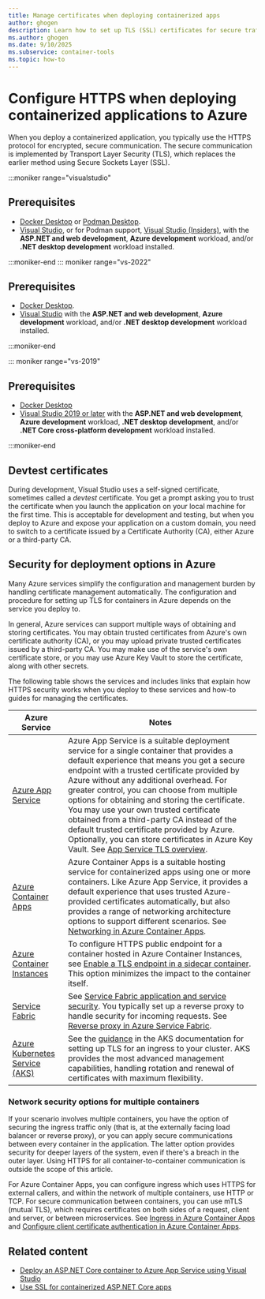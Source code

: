 ```yaml
---
title: Manage certificates when deploying containerized apps
author: ghogen
description: Learn how to set up TLS (SSL) certificates for secure traffic over HTTPS in containerized applications when you deploy to Azure from Visual Studio.
ms.author: ghogen
ms.date: 9/10/2025
ms.subservice: container-tools
ms.topic: how-to
---
```

# Configure HTTPS when deploying containerized applications to Azure

When you deploy a containerized application, you typically use the HTTPS protocol for encrypted, secure communication. The secure communication is implemented by Transport Layer Security (TLS), which replaces the earlier method using Secure Sockets Layer (SSL).

:::moniker range="visualstudio"

## Prerequisites

- [Docker Desktop](https://hub.docker.com/editions/community/docker-ce-desktop-windows) or [Podman Desktop](https://podman-desktop.io/downloads).
- [Visual Studio](https://visualstudio.microsoft.com/downloads/?cid=learn-onpage-download-cta), or for Podman support, [Visual Studio (Insiders)](https://visualstudio.microsoft.com/insiders/?cid=learn-onpage-download-cta), with the **ASP.NET and web development**, **Azure development** workload, and/or **.NET desktop development** workload installed.

:::moniker-end
::: moniker range="vs-2022"

## Prerequisites

- [Docker Desktop](https://hub.docker.com/editions/community/docker-ce-desktop-windows).
- [Visual Studio](https://visualstudio.microsoft.com/downloads/?cid=learn-onpage-download-cta) with the **ASP.NET and web development**, **Azure development** workload, and/or **.NET desktop development** workload installed.

:::moniker-end

::: moniker range="vs-2019"

## Prerequisites

- [Docker Desktop](https://hub.docker.com/editions/community/docker-ce-desktop-windows)
- [Visual Studio 2019 or later](https://visualstudio.microsoft.com/downloads/?cid=learn-onpage-download-cta) with the **ASP.NET and web development**, **Azure development** workload, **.NET desktop development**, and/or **.NET Core cross-platform development** workload installed.

:::moniker-end

## Devtest certificates

During development, Visual Studio uses a self-signed certificate, sometimes called a *devtest* certificate. You get a prompt asking you to trust the certificate when you launch the application on your local machine for the first time. This is acceptable for development and testing, but when you deploy to Azure and expose your application on a custom domain, you need to switch to a certificate issued by a Certificate Authority (CA), either Azure or a third-party CA.

## Security for deployment options in Azure

Many Azure services simplify the configuration and management burden by handling certificate management automatically. The configuration and procedure for setting up TLS for containers in Azure depends on the service you deploy to. 

In general, Azure services can support multiple ways of obtaining and storing certificates. You may obtain trusted certificates from Azure's own certificate authority (CA), or you may upload private trusted certificates issued by a third-party CA. You may make use of the service's own certificate store, or you may use Azure Key Vault to store the certificate, along with other secrets.

The following table shows the services and includes links that explain how HTTPS security works when you deploy to these services and how-to guides for managing the certificates.

| Azure Service | Notes |
| - | - |
| [Azure App Service](/azure/app-service/overview) | Azure App Service is a suitable deployment service for a single container that provides a default experience that means you get a secure endpoint with a trusted certificate provided by Azure without any additional overhead. For greater control, you can choose from multiple options for obtaining and storing the certificate. You may use your own trusted certificate obtained from a third-party CA instead of the default trusted certificate provided by Azure. Optionally, you can store certificates in Azure Key Vault. See [App Service TLS overview](/azure/app-service/overview-tls). |
| [Azure Container Apps](/azure/container-apps/overview) | Azure Container Apps is a suitable hosting service for containerized apps using one or more containers. Like Azure App Service, it provides a default experience that uses trusted Azure-provided certificates automatically, but also provides a range of networking architecture options to support different scenarios. See [Networking in Azure Container Apps](/azure/container-apps/networking?tabs=workload-profiles-env%2Cazure-cli).  |
| [Azure Container Instances](/azure/container-instances/container-instances-overview) | To configure HTTPS public endpoint for a container hosted in Azure Container Instances, see [Enable a TLS endpoint in a sidecar container](/azure/container-instances/container-instances-container-group-ssl). This option minimizes the impact to the container itself. |
| [Service Fabric](/azure/service-fabric/overview-managed-cluster) | See [Service Fabric application and service security](/azure/service-fabric/service-fabric-application-and-service-security). You typically set up a reverse proxy to handle security for incoming requests. See [Reverse proxy in Azure Service Fabric](/azure/service-fabric/service-fabric-reverseproxy). |
| [Azure Kubernetes Service (AKS)](/azure/aks/what-is-aks) | See the [guidance](/azure/aks/app-routing-dns-ssl) in the AKS documentation for setting up TLS for an ingress to your cluster. AKS provides the most advanced management capabilities, handling rotation and renewal of certificates with maximum flexibility. |

### Network security options for multiple containers

If your scenario involves multiple containers, you have the option of securing the ingress traffic only (that is, at the externally facing load balancer or reverse proxy), or you can apply secure communications between every container in the application. The latter option provides security for deeper layers of the system, even if there's a breach in the outer layer. Using HTTPS for all container-to-container communication is outside the scope of this article.

For Azure Container Apps, you can configure ingress which uses HTTPS for external callers, and within the network of multiple containers, use HTTP or TCP. For secure communication between containers, you can use mTLS (mutual TLS), which requires certificates on both sides of a request, client and server, or between microservices. See [Ingress in Azure Container Apps](/azure/container-apps/ingress-overview) and [Configure client certificate authentication in Azure Container Apps](/azure/container-apps/client-certificate-authorization).

## Related content

- [Deploy an ASP.NET Core container to Azure App Service using Visual Studio](deploy-app-service.md)
- [Use SSL for containerized ASP.NET Core apps](container-certificate-management.md)
